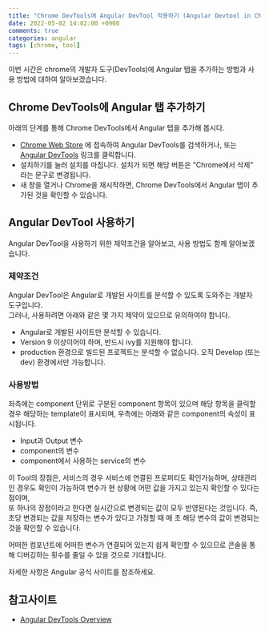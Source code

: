 ```yaml
---
title: "Chrome DevTools에 Angular DevTool 적용하기 (Angular Devtool in Chrome DevTools)"
date: 2022-05-02 14:02:00 +0900
comments: true
categories: angular
tags: [chrome, tool]
---
```


이번 시간은 chrome의 개발자 도구(DevTools)에 Angular 탭을 추가하는 방법과 사용 방법에 대하여 알아보겠습니다. <br/>


## Chrome DevTools에 Angular 탭 추가하기
아래의 단계를 통해 Chrome DevTools에서 Angular 탭을 추가해 봅시다.<br/>
- [Chrome Web Store](https://chrome.google.com/webstore/category/extensions) 에 접속하여 Angular DevTools를 검색하거나, 또는 [Angular DevTools](https://chrome.google.com/webstore/detail/angular-devtools/ienfalfjdbdpebioblfackkekamfmbnh) 링크를 클릭합니다. <br/>
- 설치하기를 눌러 설치를 마칩니다. 설치가 되면 해당 버튼은 "Chrome에서 삭제" 라는 문구로 변경됩니다. <br/>
- 새 창을 열거나 Chrome을 재시작하면, Chrome DevTools에서 Angular 탭이 추가된 것을 확인할 수 있습니다. <br/>


## Angular DevTool 사용하기
Angular DevTool을 사용하기 위한 제약조건을 알아보고, 사용 방법도 함께 알아보겠습니다.

### 제약조건
Angular DevTool은 Angular로 개발된 사이트를 분석할 수 있도록 도와주는 개발자 도구입니다. <br/>
그러나, 사용하려면 아래와 같은 몇 가지 제약이 있으므로 유의하여야 합니다. <br/>
- Angular로 개발된 사이트만 분석할 수 있습니다. <br/>
- Version 9 이상이어야 하며, 반드시 ivy를 지원해야 합니다. <br/>
- production 환경으로 빌드된 프로젝트는 분석할 수 없습니다. 오직 Develop (또는 dev) 환경에서만 가능합니다. <br/>

### 사용방법
좌측에는 component 단위로 구분된 component 항목이 있으며 해당 항목을 클릭할 경우 해당하는 template이 표시되며, 우측에는 아래와 같은 component의 속성이 표시됩니다. <br/>
- Input과 Output 변수 <br/>
- component의 변수 <br/>
- component에서 사용하는 service의 변수 <br/>

이 Tool의 장점은, 서비스의 경우 서비스에 연결된 프로퍼티도 확인가능하며, 상태관리인 경우도 확인이 가능하여 변수가 현 상황에 어떤 값을 가지고 있는지 확인할 수 있다는 점이며, <br/>
또 하나의 장점이라고 한다면 실시간으로 변경되는 값이 모두 반영된다는 것입니다. 즉, 초당 변경되는 값을 저장하는 변수가 있다고 가정할 때 매 초 해당 변수의 값이 변경되는 것을 확인할 수 있습니다. <br/>

어떠한 컴포넌트에 어떠한 변수가 연결되어 있는지 쉽게 확인할 수 있으므로 콘솔을 통해 디버깅하는 횟수를 줄일 수 있을 것으로 기대합니다. <br/>

자세한 사항은 Angular 공식 사이트를 참조하세요.

## 참고사이트
- [Angular DevTools Overview](https://angular.io/guide/devtools)